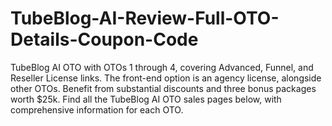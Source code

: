 # TubeBlog-AI-Review-Full-OTO-Details-Coupon-Code
TubeBlog AI OTO with OTOs 1 through 4, covering Advanced, Funnel, and Reseller License links. The front-end option is an agency license, alongside other OTOs. Benefit from substantial discounts and three bonus packages worth $25k. Find all the TubeBlog AI OTO sales pages below, with comprehensive information for each OTO.
